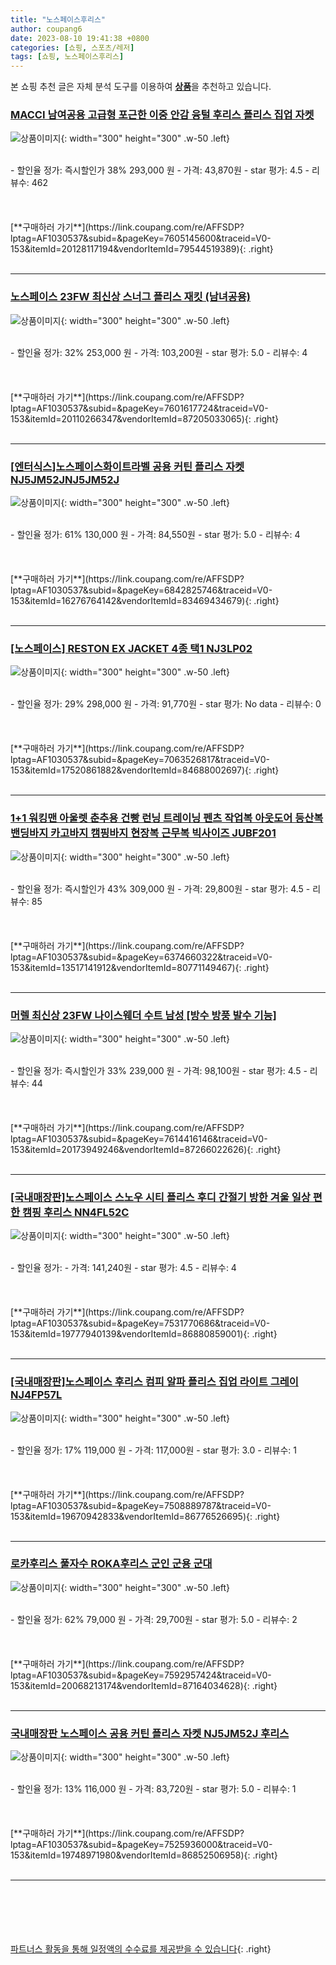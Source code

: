 ```yaml
---
title: "노스페이스후리스"
author: coupang6
date: 2023-08-10 19:41:38 +0800
categories: [쇼핑, 스포츠/레저]
tags: [쇼핑, 노스페이스후리스]
---
```


본 쇼핑 추천 글은 자체 분석 도구를 이용하여 [**상품**](https://link.coupang.com/a/bao1ui)을 추천하고 있습니다.

### [MACCI 남여공용 고급형 포근한 이중 안감 융털 후리스 플리스 집업 자켓](https://link.coupang.com/re/AFFSDP?lptag=AF1030537&subid=&pageKey=7605145600&traceid=V0-153&itemId=20128117194&vendorItemId=79544519389)

![상품이미지](https://thumbnail6.coupangcdn.com/thumbnails/remote/230x230ex/image/vendor_inventory/d2ce/dacd705b222f04f0e95805c0758cecdee19f85605d3325c8c9ed98c09512.JPG){: width="300" height="300" .w-50 .left}


<br>
- 할인율 정가: 즉시할인가 38%  293,000   원
- 가격: 43,870원
- star 평가: 4.5
- 리뷰수: 462
<br>
<br>
<br>
<br>
[**구매하러 가기**](https://link.coupang.com/re/AFFSDP?lptag=AF1030537&subid=&pageKey=7605145600&traceid=V0-153&itemId=20128117194&vendorItemId=79544519389){: .right}
<br>
<br>

---

### [노스페이스 23FW 최신상 스너그 플리스 재킷 (남녀공용)](https://link.coupang.com/re/AFFSDP?lptag=AF1030537&subid=&pageKey=7601617724&traceid=V0-153&itemId=20110266347&vendorItemId=87205033065)

![상품이미지](https://thumbnail10.coupangcdn.com/thumbnails/remote/230x230ex/image/vendor_inventory/9d7c/d9cfae0c482508014a1b1ad61d36fdc3bf769c06273adb696d6e2ea8c31d.jpg){: width="300" height="300" .w-50 .left}


<br>
- 할인율 정가: 32%  253,000   원
- 가격: 103,200원
- star 평가: 5.0
- 리뷰수: 4
<br>
<br>
<br>
<br>
[**구매하러 가기**](https://link.coupang.com/re/AFFSDP?lptag=AF1030537&subid=&pageKey=7601617724&traceid=V0-153&itemId=20110266347&vendorItemId=87205033065){: .right}
<br>
<br>

---

### [[엔터식스]노스페이스화이트라벨 공용 커틴 플리스 자켓 NJ5JM52JNJ5JM52J](https://link.coupang.com/re/AFFSDP?lptag=AF1030537&subid=&pageKey=6842825746&traceid=V0-153&itemId=16276764142&vendorItemId=83469434679)

![상품이미지](https://thumbnail9.coupangcdn.com/thumbnails/remote/230x230ex/image/vendor_inventory/e402/44fb59f155fb95cc60b22c1997a1cfbb567cf3615dc274af7500ad3ccbe1.jpg){: width="300" height="300" .w-50 .left}


<br>
- 할인율 정가: 61%  130,000   원
- 가격: 84,550원
- star 평가: 5.0
- 리뷰수: 4
<br>
<br>
<br>
<br>
[**구매하러 가기**](https://link.coupang.com/re/AFFSDP?lptag=AF1030537&subid=&pageKey=6842825746&traceid=V0-153&itemId=16276764142&vendorItemId=83469434679){: .right}
<br>
<br>

---

### [[노스페이스] RESTON EX JACKET 4종 택1 NJ3LP02](https://link.coupang.com/re/AFFSDP?lptag=AF1030537&subid=&pageKey=7063526817&traceid=V0-153&itemId=17520861882&vendorItemId=84688002697)

![상품이미지](https://thumbnail8.coupangcdn.com/thumbnails/remote/230x230ex/image/vendor_inventory/55ab/5c77508a224d230165e40964af664440319fb0f5def31aadcd6dc3863971.jpg){: width="300" height="300" .w-50 .left}


<br>
- 할인율 정가: 29%  298,000   원
- 가격: 91,770원
- star 평가: No data
- 리뷰수: 0
<br>
<br>
<br>
<br>
[**구매하러 가기**](https://link.coupang.com/re/AFFSDP?lptag=AF1030537&subid=&pageKey=7063526817&traceid=V0-153&itemId=17520861882&vendorItemId=84688002697){: .right}
<br>
<br>

---

### [1+1 워킹맨 아울렛 춘추용 건빵 런닝 트레이닝 펜츠 작업복 아웃도어 등산복 밴딩바지 카고바지 캠핑바지 현장복 근무복 빅사이즈 JUBF201](https://link.coupang.com/re/AFFSDP?lptag=AF1030537&subid=&pageKey=6374660322&traceid=V0-153&itemId=13517141912&vendorItemId=80771149467)

![상품이미지](https://thumbnail8.coupangcdn.com/thumbnails/remote/230x230ex/image/vendor_inventory/75ab/e40feb6ca1a1cab8cb214d4e4d438bd1afdea31ba08cbf20558bb9aa5623.jpg){: width="300" height="300" .w-50 .left}


<br>
- 할인율 정가: 즉시할인가 43%  309,000   원
- 가격: 29,800원
- star 평가: 4.5
- 리뷰수: 85
<br>
<br>
<br>
<br>
[**구매하러 가기**](https://link.coupang.com/re/AFFSDP?lptag=AF1030537&subid=&pageKey=6374660322&traceid=V0-153&itemId=13517141912&vendorItemId=80771149467){: .right}
<br>
<br>

---

### [머렐 최신상 23FW 나이스웨더 수트 남성 [방수 방풍 발수 기능]](https://link.coupang.com/re/AFFSDP?lptag=AF1030537&subid=&pageKey=7614416146&traceid=V0-153&itemId=20173949246&vendorItemId=87266022626)

![상품이미지](https://thumbnail9.coupangcdn.com/thumbnails/remote/230x230ex/image/vendor_inventory/b2a0/eb9a14767f1012628bd75ad00ebd36e02081f68f0ccafc3bbc29e65ac3b5.jpg){: width="300" height="300" .w-50 .left}


<br>
- 할인율 정가: 즉시할인가 33%  239,000   원
- 가격: 98,100원
- star 평가: 4.5
- 리뷰수: 44
<br>
<br>
<br>
<br>
[**구매하러 가기**](https://link.coupang.com/re/AFFSDP?lptag=AF1030537&subid=&pageKey=7614416146&traceid=V0-153&itemId=20173949246&vendorItemId=87266022626){: .right}
<br>
<br>

---

### [[국내매장판]노스페이스 스노우 시티 플리스 후디 간절기 방한 겨울 일상 편한 캠핑 후리스 NN4FL52C](https://link.coupang.com/re/AFFSDP?lptag=AF1030537&subid=&pageKey=7531770686&traceid=V0-153&itemId=19777940139&vendorItemId=86880859001)

![상품이미지](https://thumbnail6.coupangcdn.com/thumbnails/remote/230x230ex/image/vendor_inventory/9d08/5eb2fc252604c3cedc919187760d12eb92291a07176b881cae68157a0662.jpg){: width="300" height="300" .w-50 .left}


<br>
- 할인율 정가: 
- 가격: 141,240원
- star 평가: 4.5
- 리뷰수: 4
<br>
<br>
<br>
<br>
[**구매하러 가기**](https://link.coupang.com/re/AFFSDP?lptag=AF1030537&subid=&pageKey=7531770686&traceid=V0-153&itemId=19777940139&vendorItemId=86880859001){: .right}
<br>
<br>

---

### [[국내매장판]노스페이스 후리스 컴피 알파 플리스 집업 라이트 그레이 NJ4FP57L](https://link.coupang.com/re/AFFSDP?lptag=AF1030537&subid=&pageKey=7508889787&traceid=V0-153&itemId=19670942833&vendorItemId=86776526695)

![상품이미지](https://thumbnail10.coupangcdn.com/thumbnails/remote/230x230ex/image/vendor_inventory/afc5/bfc21ba25860390fe3e1922a11fc53e524c52f2113d161f5a2236f470030.jpg){: width="300" height="300" .w-50 .left}


<br>
- 할인율 정가: 17%  119,000   원
- 가격: 117,000원
- star 평가: 3.0
- 리뷰수: 1
<br>
<br>
<br>
<br>
[**구매하러 가기**](https://link.coupang.com/re/AFFSDP?lptag=AF1030537&subid=&pageKey=7508889787&traceid=V0-153&itemId=19670942833&vendorItemId=86776526695){: .right}
<br>
<br>

---

### [로카후리스 풀자수 ROKA후리스 군인 군용 군대](https://link.coupang.com/re/AFFSDP?lptag=AF1030537&subid=&pageKey=7592957424&traceid=V0-153&itemId=20068213174&vendorItemId=87164034628)

![상품이미지](https://thumbnail6.coupangcdn.com/thumbnails/remote/230x230ex/image/vendor_inventory/628f/23fcf301cd016b0c7bf7b5a188d7124fec6bea0efcf7ba7b8ce188e176bf.jpg){: width="300" height="300" .w-50 .left}


<br>
- 할인율 정가: 62%  79,000   원
- 가격: 29,700원
- star 평가: 5.0
- 리뷰수: 2
<br>
<br>
<br>
<br>
[**구매하러 가기**](https://link.coupang.com/re/AFFSDP?lptag=AF1030537&subid=&pageKey=7592957424&traceid=V0-153&itemId=20068213174&vendorItemId=87164034628){: .right}
<br>
<br>

---

### [국내매장판 노스페이스 공용 커틴 플리스 자켓 NJ5JM52J 후리스](https://link.coupang.com/re/AFFSDP?lptag=AF1030537&subid=&pageKey=7525936000&traceid=V0-153&itemId=19748971980&vendorItemId=86852506958)

![상품이미지](https://thumbnail7.coupangcdn.com/thumbnails/remote/230x230ex/image/vendor_inventory/e332/d9a1502525e6afa5996cd1ac6c89fe44ffdc0fcd2850a4dce804a84eb295.jpg){: width="300" height="300" .w-50 .left}


<br>
- 할인율 정가: 13%  116,000   원
- 가격: 83,720원
- star 평가: 5.0
- 리뷰수: 1
<br>
<br>
<br>
<br>
[**구매하러 가기**](https://link.coupang.com/re/AFFSDP?lptag=AF1030537&subid=&pageKey=7525936000&traceid=V0-153&itemId=19748971980&vendorItemId=86852506958){: .right}
<br>
<br>

---
<br><br><br><br><br> [파트너스 활동을 통해 일정액의 수수료를 제공받을 수 있습니다](https://link.coupang.com/a/bao1ui){: .right}